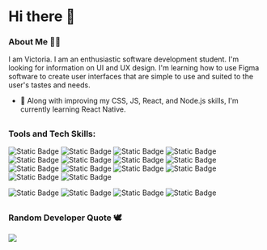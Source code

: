 # Hi there 👋

### About Me 👩‍💻
I am Victoria. I am an enthusiastic software development student. I'm looking for information on UI and UX design. I'm learning how to use Figma software to create user interfaces that are simple to use and suited to the user's tastes and needs.

- 🌱 Along with improving my CSS, JS, React, and Node.js skills, I'm currently learning React Native.

##
### Tools and Tech Skills: 
![Static Badge](https://img.shields.io/badge/Sublime%20Text-%23FF9800) ![Static Badge](https://img.shields.io/badge/Visual%20Studio%20Code-%23007ACC)
![Static Badge](https://img.shields.io/badge/WebStorm-%23181717) ![Static Badge](https://img.shields.io/badge/PyCharm-%23181717) ![Static Badge](https://img.shields.io/badge/Rider-%23181717) ![Static Badge](https://img.shields.io/badge/Figma-%23F24E1E) ![Static Badge](https://img.shields.io/badge/Git-%23F05032) ![Static Badge](https://img.shields.io/badge/GitHub-%23181717) ![Static Badge](https://img.shields.io/badge/HTML-%23E34F26) ![Static Badge](https://img.shields.io/badge/CSS-%231572B6) ![Static Badge](https://img.shields.io/badge/JavaScript-%23F7DF1E) ![Static Badge](https://img.shields.io/badge/React-%2361DAFB) ![Static Badge](https://img.shields.io/badge/Python-%233776AB) ![Static Badge](https://img.shields.io/badge/C%2B%2B-%2300599C) 
<!--
![Static Badge](https://img.shields.io/badge/C%23-%23280068) 
-->
![Static Badge](https://img.shields.io/badge/Node.js-%23339933) ![Static Badge](https://img.shields.io/badge/MongoDB-%234479A1) ![Static Badge](https://img.shields.io/badge/MySQL-%234479A1) ![Static Badge](https://img.shields.io/badge/Netlify-%2300C7B7)

## 
### Random Developer Quote 🕊️
![](https://quotes-github-readme.vercel.app/api?type=horizontal&theme=tokyonight)

<!--
**vickneee/vickneee** is a ✨ _special_ ✨ repository because its `README.md` (this file) appears on your GitHub profile.

🔥 Web design draws my attention. Right now, I'm exploring Figma (software).

Here are some ideas to get you started:

- 🔭 I’m currently working on ...
- 🌱 I’m currently learning ...
- 👯 I’m looking to collaborate on ...
- 🤔 I’m looking for help with ...
- 💬 Ask me about ...
- 📫 How to reach me: ...
- 😄 Pronouns: ...
- ⚡ Fun fact: ...
-->
